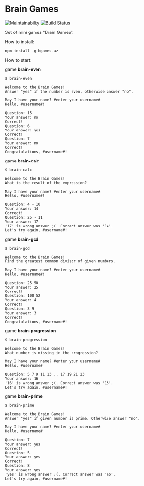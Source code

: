# Brain Games

[![Maintainability](https://api.codeclimate.com/v1/badges/dbb952037b2615a83a08/maintainability)](https://codeclimate.com/github/alezi06/frontend-project-lvl1/maintainability)
[![Build Status](https://travis-ci.org/alezi06/frontend-project-lvl1.svg?branch=master)](https://travis-ci.org/alezi06/frontend-project-lvl1)

Set of mini games "Brain Games".

How to install:

```npm install -g bgames-az ```

How to start:

game **brain-even**

```
$ brain-even

Welcome to the Brain Games!
Answer "yes" if the number is even, otherwise answer "no".

May I have your name? #enter your username#
Hello, #username#!

Question: 15
Your answer: no
Correct!
Question: 6
Your answer: yes
Correct!
Question: 7
Your answer: no
Correct!
Congratulations, #username#!
```

game **brain-calc**

```
$ brain-calc

Welcome to the Brain Games!
What is the result of the expression?

May I have your name? #enter your username#
Hello, #username#!

Question: 4 + 10
Your answer: 14
Correct!
Question: 25 - 11
Your answer: 17
'17' is wrong answer ;(. Correct answer was '14'.
Let's try again, #username#!
```

game **brain-gcd**

```
$ brain-gcd

Welcome to the Brain Games!
Find the greatest common divisor of given numbers.

May I have your name? #enter your username#
Hello, #username#!

Question: 25 50
Your answer: 25
Correct!
Question: 100 52
Your answer: 4
Correct!
Question: 3 9
Your answer: 3
Correct!
Congratulations, #username#!
```

game **brain-progression**

```
$ brain-progression

Welcome to the Brain Games!
What number is missing in the progression?

May I have your name? #enter your username#
Hello, #username#

Question: 5 7 9 11 13 .. 17 19 21 23
Your answer: 16
'16' is wrong answer ;(. Correct answer was '15'.
Let's try again, #username#!
```

game **brain-prime**

```
$ brain-prime

Welcome to the Brain Games!
Answer "yes" if given number is prime. Otherwise answer "no".

May I have your name? #enter your username#
Hello, #username#

Question: 7
Your answer: yes
Correct!
Question: 5
Your answer: yes
Correct!
Question: 8
Your answer: yes
'yes' is wrong answer ;(. Correct answer was 'no'.
Let's try again, #username#!
```
